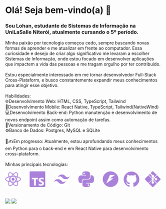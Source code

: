 # Olá! Seja bem-vindo(a) 👋

### Sou Lohan, estudante de Sistemas de Informação na UniLaSalle Niterói, atualmente cursando o 5º período.

Minha paixão por tecnologia começou cedo, sempre buscando novas formas de aprender e me atualizar em frente ao computador. Essa curiosidade e desejo de criar algo significativo me levaram a escolher Sistemas de Informação, onde estou focado em desenvolver aplicações que impactem a vida das pessoas e me tragam orgulho por ter contribuído.
<br><br>
Estou especialmente interessado em me tornar desenvolvedor Full-Stack Cross-Plataform, e busco constantemente expandir meus conhecimentos para atingir esse objetivo.
<br>
<br>
Habilidades:
<br>
🌐Desenvolvimento Web: HTML, CSS, TypeScript, Tailwind
<br>
📱Desenvolvimento Mobile: React Native, TypeScript, Tailwind(NativeWind)
<br>
💻Desenvolvimento Back-end: Python manutenção e desenvolvimento de novos endpoint assim como automação de tarefas.
<br>
🎋Versionamento de Código: Git
<br>
⚙️Banco de Dados: Postgres, MySQL e SQLite
<br><br>
📓✍️Em progresso:
Atualmente, estou aprofundando meus conhecimentos em Python para o back-end e em React Native para desenvolvimento cross-plataform.
<br><br>
Minhas principais tecnologias:
<div>
  <img src="react.svg" height="50em" style="display: inline-block; margin-right: 10px;">
  <span style="display: inline-block; width: 10px;"></span>
  <img src="typescript.svg" height="50em" style="display: inline-block; margin-right: 10px;">
  <span style="display: inline-block; width: 10px;"></span>
  <img src="tailwindcss.svg" height="50em" style="display: inline-block; margin-right: 10px;">
  <span style="display: inline-block; width: 10px;"></span>
  <img src="python.svg" height="50em" style="display: inline-block; margin-right: 10px;">
  <span style="display: inline-block; width: 10px;"></span>
  <img src="fastapi.svg" height="50em" style="display: inline-block;">
  <span style="display: inline-block; width: 10px;"></span>
  <img src="github.svg" height="50em" style="display: inline-block;">
  <span style="display: inline-block; width: 10px;"></span>
  <img src="gitforwindows.svg" height="50em" style="display: inline-block;">
  <span style="display: inline-block; width: 10px;"></span>
</div>
<br>
<div>
  <img height="150em" src="https://github-readme-stats.vercel.app/api?username=LohanConrado&show_icons=true&theme=tokyonight&include_all_commits=true&count_private=true"/>
  <img height="150em" src="https://github-readme-stats.vercel.app/api/top-langs/?username=LohanConrado&layout=compact&langs_count=16&theme=tokyonight&count_private=true"/>
</div>


